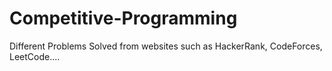 # Competitive-Programming

Different Problems Solved from websites such as HackerRank, CodeForces, LeetCode....

